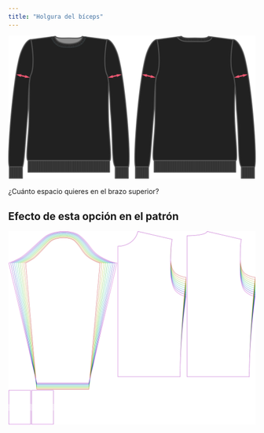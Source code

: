 ```yaml
---
title: "Holgura del bíceps"
---
```


![Holgura del bíceps](bicepsease.svg)

¿Cuánto espacio quieres en el brazo superior?

## Efecto de esta opción en el patrón

![Esta imagen muestra el efecto de esta opción superponiendo varias variantes que tienen un valor diferente para esta opción](sven_bicepsease_sample.svg "Efecto de esta opción en el patrón")
